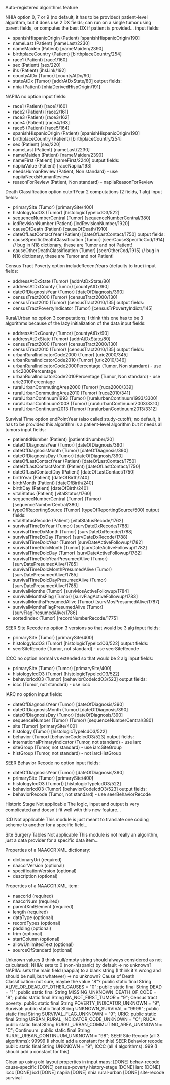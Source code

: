 Auto-registered algorithms feature

NHIA
option 0, 7 or 9 (no default, it has to be provided)
patient-level algorithm, but it does use 2 DX fields; can run on a single tumor using parent fields, or computes the best DX if patient is provided...
input fields:
- spanishHispanicOrigin (Patient) [spanishHispanicOrigin/190]
- nameLast (Patient) [nameLast/2230]
- nameMaiden (Patient) [nameMaiden/2390]
- birthplaceCountry (Patient) [birthplaceCountry/254]
- race1 (Patient) [race1/160]
- sex (Patient) [sex/220]
- ihs (Patient) [ihsLink/192]
- countyAtDx (Tumor) [countyAtDx/90]
- stateAtDx (Tumor) [addrAtDxState/80]
output fields:
- nhia (Patient) [nhiaDerivedHispOrigin/191]

NAPIIA
no option
input fields:
- race1 (Patient) [race1/160]
- race2 (Patient) [race2/161]
- race3 (Patient) [race3/162]
- race4 (Patient) [race4/163]
- race5 (Patient) [race5/164]
- spanishHispanicOrigin (Patient) [spanishHispanicOrigin/190]
- birthplaceCountry (Patient) [birthplaceCountry/254]
- sex (Patient) [sex/220]
- nameLast (Patient) [nameLast/2230]
- nameMaiden (Patient) [nameMaiden/2390]
- nameFirst (Patient) [nameFirst/2240]
output fields:
- napiiaValue (Patient) [raceNapiia/193]
- needsHumanReview (Patient, Non standard) - use napiiaNeedsHumanReview
- reasonForReview (Patient, Non standard) - napiiaReasonForReview

Death Classification
option cutoffYear
2 computations (2 fields, 1 alg)
input fields:
- primarySite (Tumor) [primarySite/400]
- histologyIcdO3 (Tumor) [histologicTypeIcdO3/522]
- sequenceNumberCentral (Tumor) [sequenceNumberCentral/380]
- icdRevisionNumber (Patient) [icdRevisionNumber/1920]
- causeOfDeath (Patient) [causeOfDeath/1910]
- dateOfLastContactYear (Patient) [dateOfLastContact/1750]
output fields:
- causeSpecificDeathClassification (Tumor) [seerCauseSpecificCod/1914] // bug in N18 dictionary, these are Tumor and not Patient!
- causeOtherDeathClassification (Tumor) [seerOtherCod/1915] // bug in N18 dictionary, these are Tumor and not Patient!

Census Tract Poverty
option includeRecentYears (defaults to true)
input fields:
- addressAtDxState (Tumor) [addrAtDxState/80]
- addressAtDxCounty (Tumor) [countyAtDx/90]
- dateOfDiagnosisYear (Tumor) [dateOfDiagnosis/390]
- censusTract2000 (Tumor) [censusTract2000/130]
- censusTract2010 (Tumor) [censusTract2010/135]
output fields:
- censusTractPovertyIndicator (Tumor) [censusTrPovertyIndictr/145]

Rural/Urban
no option
3 computations; I think this one has to be 3 algorithms because of the lazy initialization of the data
input fields:
- addressAtDxCounty (Tumor) [countyAtDx/90]
- addressAtDxState (Tumor) [addrAtDxState/80]
- censusTract2000 (Tumor) [censusTract2000/130]
- censusTract2010 (Tumor) [censusTract2010/135]
output fields:
- urbanRuralIndicatorCode2000 (Tumor) [uric2000/345]
- urbanRuralIndicatorCode2010 (Tumor) [uric2010/346]
- urbanRuralIndicatorCode2000Percentage (Tumor, Non standard) - use uric2000Percentage
- urbanRuralIndicatorCode2010Percentage (Tumor, Non standard) - use uric2010Percentage
- ruralUrbanCommutingArea2000 (Tumor) [ruca2000/339]
- ruralUrbanCommutingArea2010 (Tumor) [ruca2010/341]
- ruralUrbanContinuum1993 (Tumor) [ruralurbanContinuum1993/3300]
- ruralUrbanContinuum2003 (Tumor) [ruralurbanContinuum2003/3310]
- ruralUrbanContinuum2013 (Tumor) [ruralurbanContinuum2013/3312]

Survival Time
option endPointYear (also called study-cutoff); no default, it has to be provided
this algorithm is a patient-level algorithm but it needs all tumors
input fields:
- patientIdNumber (Patient) [patientIdNumber/20]
- dateOfDiagnosisYear (Tumor) [dateOfDiagnosis/390]
- dateOfDiagnosisMonth (Tumor) [dateOfDiagnosis/390]
- dateOfDiagnosisDay (Tumor) [dateOfDiagnosis/390]
- dateOfLastContactYear (Patient) [dateOfLastContact/1750]
- dateOfLastContactMonth (Patient) [dateOfLastContact/1750]
- dateOfLastContactDay (Patient) [dateOfLastContact/1750]
- birthYear (Patient) [dateOfBirth/240]
- birthMonth (Patient) [dateOfBirth/240]
- birthDay (Patient) [dateOfBirth/240]
- vitalStatus (Patient) [vitalStatus/1760]
- sequenceNumberCentral (Tumor) (Tumor) [sequenceNumberCentral/380]
- typeOfReportingSource (Tumor) [typeOfReportingSource/500]
output fields:
- vitalStatusRecode (Patient) [vitalStatusRecode/1762]
- survivalTimeDxYear (Tumor) [survDateDxRecode/1788]
- survivalTimeDxMonth (Tumor) [survDateDxRecode/1788]
- survivalTimeDxDay (Tumor) [survDateDxRecode/1788]
- survivalTimeDolcYear (Tumor) [survDateActiveFollowup/1782]
- survivalTimeDolcMonth (Tumor) [survDateActiveFollowup/1782]
- survivalTimeDolcDay (Tumor) [survDateActiveFollowup/1782]
- survivalTimeDolcYearPresumedAlive (Tumor) [survDatePresumedAlive/1785]
- survivalTimeDolcMonthPresumedAlive (Tumor) [survDatePresumedAlive/1785]
- survivalTimeDolcDayPresumedAlive (Tumor) [survDatePresumedAlive/1785]
- survivalMonths (Tumor) [survMosActiveFollowup/1784]
- survivalMonthsFlag (Tumor) [survFlagActiveFollowup/1783]
- survivalMonthsPresumedAlive (Tumor) [survMosPresumedAlive/1787]
- survivalMonthsFlagPresumedAlive (Tumor) [survFlagPresumedAlive/1786]
- sortedIndex (Tumor) [recordNumberRecode/1775]

SEER Site Recode
no option
3 versions so that would be 3 alg
input fields:
- primarySite (Tumor) [primarySite/400]
- histologyIcdO3 (Tumor) [histologicTypeIcdO3/522]
output fields:
- seerSiteRecode (Tumor, not standard) - use seerSiteRecode

ICCC
no option
normal vs extended so that would be 2 alg
input fields:
- primarySite (Tumor) (Tumor) [primarySite/400]
- histologyIcdO3 (Tumor) [histologicTypeIcdO3/522]
- behaviorIcdO3 (Tumor) [behaviorCodeIcdO3/523]
output fields:
- iccc (Tumor, not standard) - use iccc

IARC
no option
input fields:
- dateOfDiagnosisYear (Tumor) [dateOfDiagnosis/390]
- dateOfDiagnosisMonth (Tumor) [dateOfDiagnosis/390]
- dateOfDiagnosisDay (Tumor) [dateOfDiagnosis/390]
- sequenceNumber (Tumor) (Tumor) [sequenceNumberCentral/380]
- site (Tumor) [primarySite/400]
- histology (Tumor) [histologicTypeIcdO3/522]
- behavior (Tumor) [behaviorCodeIcdO3/523]
output fields:
- internationalPrimaryIndicator (Tumor, not standard) - use iarc
- siteGroup (Tumor, not standard) - use iarcSiteGroup
- histGroup (Tumor, not standard) - not iarcHistGroup

SEER Behavior Recode
no option
input fields:
- dateOfDiagnosisYear (Tumor) [dateOfDiagnosis/390]
- primarySite (Tumor) [primarySite/400]
- histologyIcdO3 (Tumor)) [histologicTypeIcdO3/522]
- behaviorIcdO3 (Tumor) [behaviorCodeIcdO3/523]
output fields:
- behaviorRecode (Tumor, not standard) - use seerBehaviorRecode

Historic Stage
Not applicable
The logic, input and output is very complicated and doesn't fit well with this new feature...

ICD
Not applicable
This module is just meant to translate one coding scheme to another for a specific field...

Site Surgery Tables
Not applicable
This module is not really an algorithm, just a data provider for a specific data item...


Properties of a NAACCR XML dictionary:
- dictionaryUri (required)
- naaccrVersion (optional)
- specificationVersion (optional)
- description (optional)

Properties of a NAACCR XML item:
- naaccrId (required)
- naaccrNum (required)
- parentXmlElement (required)
- length (required)
- dataType (optional)
- recordTypes  (optional)
- padding (optional)
- trim (optional)
- startColumn (optional)
- allowUnlimitedText (optional)
- sourceOfStandard (optional)


Unknown values (I think null/empty string should always considered as not calculated):
NHIA:
    sets to 0 (non-hispanic) by default -> no unknown?
NAPIIA:
    sets the main field (nappia) to a blank string (I think it's wrong and should be null, but whatever) -> no unknown?
Cause of Death Classification: not sure, maybe the value "8"?
    public static final String ALIVE_OR_DEAD_OF_OTHER_CAUSES = "0";
    public static final String DEAD = "1";
    public static final String MISSING_UNKNOWN_DEATH_OF_CODE = "8";
    public static final String NA_NOT_FIRST_TUMOR = "9";
Census tract poverty:
    public static final String POVERTY_INDICATOR_UNKNOWN = "9";
Survival:
    public static final String UNKNOWN_SURVIVAL = "9999";
    public static final String SURVIVAL_FLAG_UNKNOWN = "9";
URIC:
    public static final String URBAN_RURAL_INDICATOR_CODE_UNKNOWN = "C";
RUCA:
    public static final String RURAL_URBAN_COMMUTING_AREA_UNKNOWN = "C";
Continuum:
    public static final String RURAL_URBAN_CONTINUUM_UNKNOWN = "98";
SEER Site Recode (all 3 algorithms):
    99999 (I should add a constant for this)
SEER Behavior recode:
    public static final String UNKNOWN = "9";
ICCC (all 4 algorithms):
    999 (I should add a constant for this)


Clean up using old layout properties in input maps:
[DONE] behav-recode
cause-specific
[DONE] census-poverty
history-stage
[DONE] iarc
[DONE] iccc
[DONE] icd
[DONE] napiia
[DONE] nhia
rural-urban
[DONE] site-recode
survival
